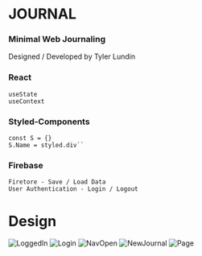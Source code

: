 # JOURNAL
### Minimal Web Journaling 
Designed / Developed by Tyler Lundin

  ### React
	useState
	useContext
 ### Styled-Components
	const S = {} 
	S.Name = styled.div``
  ### Firebase
	Firetore - Save / Load Data
	User Authentication - Login / Logout

# Design
![LoggedIn](https://user-images.githubusercontent.com/82530947/155422943-034e8db1-ae39-43c7-a9ce-93bb7f537d28.png)
![Login](https://user-images.githubusercontent.com/82530947/155422945-db7ab366-aed5-4871-82cd-53dd5698a637.png)
![NavOpen](https://user-images.githubusercontent.com/82530947/155422952-286ff6ae-00bf-4aff-bbb0-48b40f877817.png)
![NewJournal](https://user-images.githubusercontent.com/82530947/155422954-e1e74e66-8d9f-4043-ae14-4467007bd60c.png)
![Page](https://user-images.githubusercontent.com/82530947/155422955-feff7b17-edb2-4207-8019-2e3c3eb4eb19.png)
